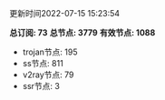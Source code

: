 更新时间2022-07-15 15:23:54

**总订阅: 73**
**总节点: 3779**
**有效节点: 1088**
- trojan节点: 195
- ss节点: 811
- v2ray节点: 79
- ssr节点: 3
